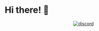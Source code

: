# Hi there! 👋
<div align="center">
<a href="https://discord.com/users/503470783213993987"><img src="https://discord.c99.nl/widget/theme-2/503470783213993987.png" alt="discord" /></a>
